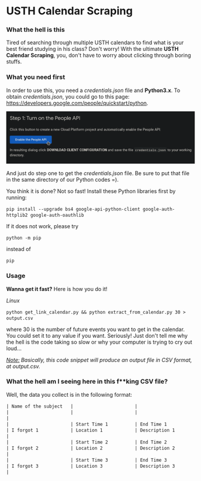 # USTH Calendar Scraping

### What the hell is this
Tired of searching through multiple USTH calendars to find what is your best friend studying in his class? Don't worry! With the ultimate **USTH Calendar Scraping**, you, don't have to worry about clicking through boring stuffs.

### What you need first
In order to use this, you need a *credentials.json* file and **Python3.x**. To obtain *credentials.json*, you could go to this page: <ins>https://developers.google.com/people/quickstart/python</ins>.

![alt text](img/quick-start-python-page.png "Title")

And just do step one to get the *credentials.json* file. Be sure to put that file in the same directory of our Python codes =).

You think it is done? Not so fast! Install these Python libraries first by running:
```
pip install --upgrade bs4 google-api-python-client google-auth-httplib2 google-auth-oauthlib
```

If it does not work, please try 

```
python -m pip
```

instead of 

```
pip
```

### Usage
**Wanna get it fast?** Here is how you do it!

*Linux*

```
python get_link_calendar.py && python extract_from_calendar.py 30 > output.csv 
```

where 30 is the number of future events you want to get in the calendar. You could set it to any value if you want. Seriously! Just don't tell me why the hell is the code taking so slow or why your computer is trying to cry out loud...

<ins>*Note:*</ins> *Basically, this code snippet will produce an output file in CSV format, at output.csv.*

### What the hell am I seeing here in this f**king CSV file?
Well, the data you collect is in the following format:
```
| Name of the subject   |                       |                       |                       |                       |                       |
|                       | Start Time 1          | End Time 1            | I forgot 1            | Location 1            | Description 1         |
|                       | Start Time 2          | End Time 2            | I forgot 2            | Location 2            | Description 2         |
|                       | Start Time 3          | End Time 3            | I forgot 3            | Location 3            | Description 3         |
```
